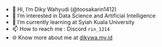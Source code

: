 - 👋 Hi, I’m Diky Wahyudi (@toosakarin1412)
- 👀 I’m interested in Data Science and Artificial Intelligence
- 🌱 I’m currently learning at Syiah Kuala University
- 📫 How to reach me : Discord `rin_1214`
- 🌐 Know more about me at [dikywa.my.id](https://dikywa.my.id)

<!---
toosakarin1412/toosakarin1412 is a ✨ special ✨ repository because its `README.md` (this file) appears on your GitHub profile.
You can click the Preview link to take a look at your changes.
--->
